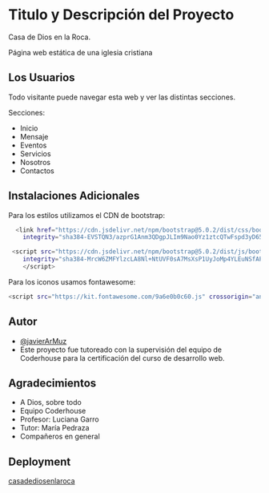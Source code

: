 # Titulo y Descripción del Proyecto

Casa de Dios en la Roca.

Página web estática de una iglesia cristiana

## Los Usuarios 
Todo visitante puede navegar esta web y ver las distintas secciones.

Secciones:

- Inicio
- Mensaje
- Eventos
- Servicios
- Nosotros
- Contactos

## Instalaciones Adicionales

Para los estilos utilizamos el CDN de bootstrap:

```bash
  <link href="https://cdn.jsdelivr.net/npm/bootstrap@5.0.2/dist/css/bootstrap.min.css" rel="stylesheet"
    integrity="sha384-EVSTQN3/azprG1Anm3QDgpJLIm9Nao0Yz1ztcQTwFspd3yD65VohhpuuCOmLASjC" crossorigin="anonymous">

 <script src="https://cdn.jsdelivr.net/npm/bootstrap@5.0.2/dist/js/bootstrap.bundle.min.js"
    integrity="sha384-MrcW6ZMFYlzcLA8Nl+NtUVF0sA7MsXsP1UyJoMp4YLEuNSfAP+JcXn/tWtIaxVXM" crossorigin="anonymous">
    </script>
```

Para los iconos usamos fontawesome:

```bash
<script src="https://kit.fontawesome.com/9a6e0b0c60.js" crossorigin="anonymous"></script>
```

## Autor

- [@javierArMuz](https://www.github.com/javierArMuz)
- Este proyecto fue tutoreado con la supervisión del equipo de Coderhouse para la certificación del curso de desarrollo web.

## Agradecimientos

 - A Dios, sobre todo
 - Equipo Coderhouse
 - Profesor: Luciana Garro
 - Tutor: María Pedraza
 - Compañeros en general

## Deployment

[casadediosenlaroca](https://javierarmuz.github.io/casadediosenlaroca/)
